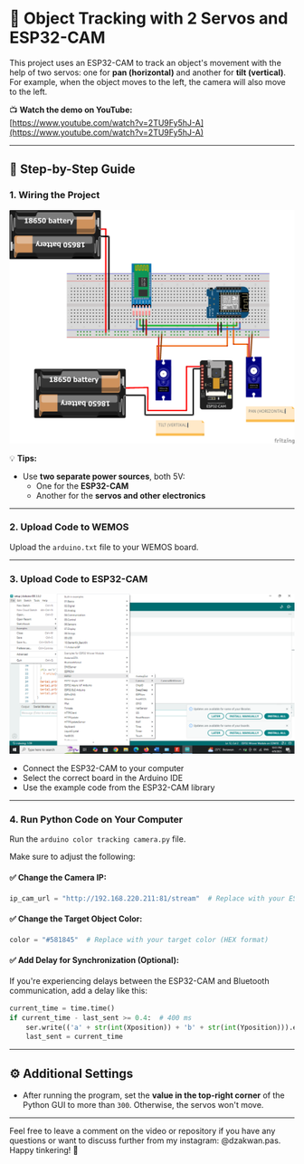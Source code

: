 # 🎯 Object Tracking with 2 Servos and ESP32-CAM

This project uses an ESP32-CAM to track an object's movement with the help of two servos: one for **pan (horizontal)** and another for **tilt (vertical)**. For example, when the object moves to the left, the camera will also move to the left.

📺 **Watch the demo on YouTube:**  
[https://www.youtube.com/watch?v=2TU9Fy5hJ-A](https://www.youtube.com/watch?v=2TU9Fy5hJ-A)

---

## 🔧 Step-by-Step Guide

### 1. Wiring the Project

![Wiring](img/wiring.png)

💡 **Tips:**
- Use **two separate power sources**, both 5V:
  - One for the **ESP32-CAM**
  - Another for the **servos and other electronics**

---

### 2. Upload Code to WEMOS

Upload the `arduino.txt` file to your WEMOS board.

---

### 3. Upload Code to ESP32-CAM

![ESP32-CAM](img/ESP_32_cam.png)

- Connect the ESP32-CAM to your computer
- Select the correct board in the Arduino IDE
- Use the example code from the ESP32-CAM library

---

### 4. Run Python Code on Your Computer

Run the `arduino color tracking camera.py` file.

Make sure to adjust the following:

#### ✅ Change the Camera IP:
```python
ip_cam_url = "http://192.168.220.211:81/stream"  # Replace with your ESP32-CAM's IP address
```

#### ✅ Change the Target Object Color:
```python
color = "#581845"  # Replace with your target color (HEX format)
```

#### ✅ Add Delay for Synchronization (Optional):
If you're experiencing delays between the ESP32-CAM and Bluetooth communication, add a delay like this:
```python
current_time = time.time()
if current_time - last_sent >= 0.4:  # 400 ms
    ser.write(('a' + str(int(Xposition)) + 'b' + str(int(Yposition))).encode())
    last_sent = current_time
```

---

## ⚙️ Additional Settings

- After running the program, set the **value in the top-right corner** of the Python GUI to more than `300`. Otherwise, the servos won't move.
  
---

Feel free to leave a comment on the video or repository if you have any questions or want to discuss further from my instagram: @dzakwan.pas. Happy tinkering! 🚀

